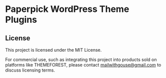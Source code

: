 # Paperpick WordPress Theme Plugins
## License
This project is licensed under the MIT License. 

For commercial use, such as integrating this project into products sold on platforms like THEMEFOREST, please contact mailwithgouse@gmail.com to discuss licensing terms.
